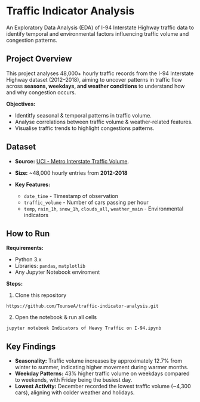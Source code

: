 # Traffic Indicator Analysis

An Exploratory Data Analysis (EDA) of I-94 Interstate Highway traffic data to identify temporal and environmental factors influencing traffic volume and congestion patterns.

## Project Overview

This project analyses 48,000+ hourly traffic records from the I-94 Interstate Highway dataset (2012–2018), aiming to uncover patterns in traffic flow across **seasons, weekdays, and weather conditions** to understand how and why congestion occurs.

**Objectives:**
- Identitfy seasonal & temporal patterns in traffic volume.
- Analyse correlations between traffic volume & weather-related features.
- Visualise traffic trends to highlight congestions patterns.

## Dataset 

- **Source:** [UCI - Metro Interstate Traffic Volume](https://archive.ics.uci.edu/dataset/492/metro+interstate+traffic+volume).

- **Size:** ~48,000 hourly entries from **2012-2018**

- **Key Features:** 
    - `date_time` - Timestamp of observation
    - `traffic_volume` - Number of cars passing per hour
    - `temp`, `rain_1h`, `snow_1h`, `clouds_all`, `weather_main` - Environmental indicators

## How to Run

**Requirements:**
- Python 3.x
- Libraries: `pandas`, `matplotlib`
- Any Jupyter Notebook enviroment

**Steps:**
1. Clone this repository
```
https://github.com/TounseA/traffic-indicator-analysis.git
```

2. Open the notebook & run all cells
```
jupyter notebook Indicators of Heavy Traffic on I-94.ipynb
```

## Key Findings 
- **Seasonality:** Traffic volume increases by approximately 12.7% from winter to summer, indicating higher movement during warmer months.
- **Weekday Patterns:** 43% higher traffic volume on weekdays compared to weekends, with Friday being the busiest day.
- **Lowest Activity:** December recorded the lowest traffic volume (~4,300 cars), aligning with colder weather and holidays.